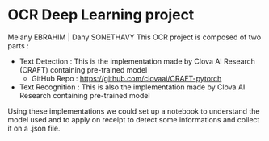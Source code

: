 # OCR Deep Learning project
Melany EBRAHIM | Dany SONETHAVY
This OCR project is composed of two parts :
- Text Detection : This is the implementation made by Clova AI Research (CRAFT) containing pre-trained model
  - GitHub Repo : https://github.com/clovaai/CRAFT-pytorch
- Text Recognition : This is also the implementation made by Clova AI Research containing pre-trained model

Using these implementations we could set up a notebook to understand the model used and to apply on receipt to detect some informations and collect it on a .json file.
